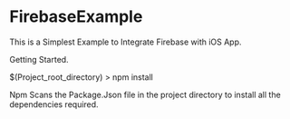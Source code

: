 # FirebaseExample

This is a Simplest Example to Integrate Firebase with iOS App.

Getting Started.

$(Project_root_directory) > npm install

Npm Scans the Package.Json file in the project directory to install all the dependencies required. 
